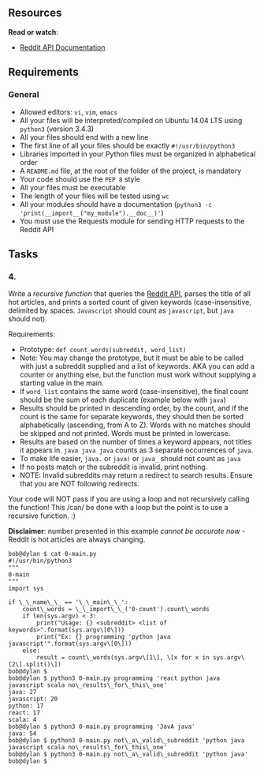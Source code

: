 ## Resources

**Read or watch**:

*   [Reddit API Documentation](/rltoken/R6e5bdJ19xlCk7qxyngEGQ "Reddit API Documentation")

## Requirements

### General

*   Allowed editors: `vi`, `vim`, `emacs`
*   All your files will be interpreted/compiled on Ubuntu 14.04 LTS using `python3` (version 3.4.3)
*   All your files should end with a new line
*   The first line of all your files should be exactly `#!/usr/bin/python3`
*   Libraries imported in your Python files must be organized in alphabetical order
*   A `README.md` file, at the root of the folder of the project, is mandatory
*   Your code should use the `PEP 8` style
*   All your files must be executable
*   The length of your files will be tested using `wc`
*   All your modules should have a documentation (`python3 -c 'print(__import__("my_module").__doc__)'`)
*   You must use the Requests module for sending HTTP requests to the Reddit API

## Tasks

### 4.

Write a _recursive function_ that queries the [Reddit API](/rltoken/R6e5bdJ19xlCk7qxyngEGQ "Reddit API"), parses the title of all hot articles, and prints a sorted count of given keywords (case-insensitive, delimited by spaces. `Javascript` should count as `javascript`, but `java` should not).

Requirements:

*   Prototype: `def count_words(subreddit, word_list)`
*   Note: You may change the prototype, but it must be able to be called with just a subreddit supplied and a list of keywords. AKA you can add a counter or anything else, but the function must work without supplying a starting value in the main.
*   If `word_list` contains the same word (case-insensitive), the final count should be the sum of each duplicate (example below with `java`)
*   Results should be printed in descending order, by the count, and if the count is the same for separate keywords, they should then be sorted alphabetically (ascending, from A to Z). Words with no matches should be skipped and not printed. Words must be printed in lowercase.
*   Results are based on the number of times a keyword appears, not titles it appears in. `java java java` counts as 3 separate occurrences of `java`.
*   To make life easier, `java.` or `java!` or `java_` should not count as `java`
*   If no posts match or the subreddit is invalid, print nothing.
*   NOTE: Invalid subreddits may return a redirect to search results. Ensure that you are NOT following redirects.

Your code will NOT pass if you are using a loop and not recursively calling the function! This /can/ be done with a loop but the point is to use a recursive function. :)

**Disclaimer**: number presented in this example _cannot be accurate now_ - Reddit is hot articles are always changing.
```
bob@dylan $ cat 0-main.py
#!/usr/bin/python3
"""
0-main
"""
import sys

if \_\_name\_\_ == '\_\_main\_\_':
    count\_words = \_\_import\_\_('0-count').count\_words
    if len(sys.argv) < 3:
        print("Usage: {} <subreddit> <list of keywords>".format(sys.argv\[0\]))
        print("Ex: {} programming 'python java javascript'".format(sys.argv\[0\]))
    else:
        result = count\_words(sys.argv\[1\], \[x for x in sys.argv\[2\].split()\])
bob@dylan $
bob@dylan $ python3 0-main.py programming 'react python java javascript scala no\_results\_for\_this\_one'
java: 27
javascript: 20
python: 17
react: 17
scala: 4
bob@dylan $ python3 0-main.py programming 'JavA java'
java: 54
bob@dylan $ python3 0-main.py not\_a\_valid\_subreddit 'python java javascript scala no\_results\_for\_this\_one'
bob@dylan $ python3 0-main.py not\_a\_valid\_subreddit 'python java'
bob@dylan $
```
